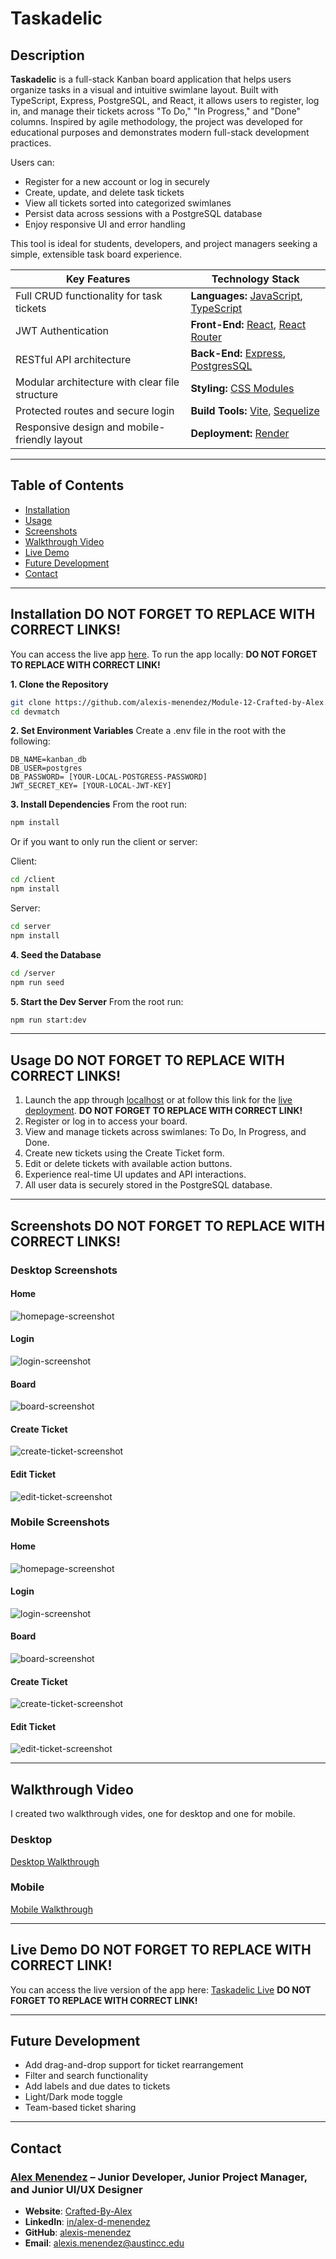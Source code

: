 # Taskadelic

## **Description**

**Taskadelic** is a full-stack Kanban board application that helps users organize tasks in a visual and intuitive swimlane layout. Built with TypeScript, Express, PostgreSQL, and React, it allows users to register, log in, and manage their tickets across "To Do," "In Progress," and "Done" columns. Inspired by agile methodology, the project was developed for educational purposes and demonstrates modern full-stack development practices.

Users can:

- Register for a new account or log in securely
- Create, update, and delete task tickets
- View all tickets sorted into categorized swimlanes
- Persist data across sessions with a PostgreSQL database
- Enjoy responsive UI and error handling

This tool is ideal for students, developers, and project managers seeking a simple, extensible task board experience.

| **Key Features**                               | **Technology Stack**                                                                                       |
| ---------------------------------------------- | ---------------------------------------------------------------------------------------------------------- |
| Full CRUD functionality for task tickets       | **Languages:** [JavaScript](https://developer.mozilla.org/), [TypeScript](https://www.typescriptlang.org/) |
| JWT Authentication                             | **Front-End:** [React](https://react.dev/), [React Router](https://reactrouter.com/)                       |
| RESTful API architecture                       | **Back-End:** [Express](https://expressjs.com/), [PostgresSQL](https://www.postgresql.org/)                |
| Modular architecture with clear file structure | **Styling:** [CSS Modules](https://github.com/css-modules/css-modules)                                     |
| Protected routes and secure login              | **Build Tools:** [Vite](https://vitejs.dev/), [Sequelize](https://sequelize.org/)                          |
| Responsive design and mobile-friendly layout   | **Deployment:** [Render](https://render.com/)                                                              |

---

## Table of Contents

- [Installation](#installation)
- [Usage](#usage)
- [Screenshots](#screenshots)
- [Walkthrough Video](#walkthrough-video)
- [Live Demo](#live-demo)
- [Future Development](#future-development)
- [Contact](#contact)

---

## Installation **DO NOT FORGET TO REPLACE WITH CORRECT LINKS!**

You can access the live app [here](https://alex-menendez.onrender.com/). To run the app locally: **DO NOT FORGET TO REPLACE WITH CORRECT LINK!**

**1. Clone the Repository**

```bash
git clone https://github.com/alexis-menendez/Module-12-Crafted-by-Alex.git
cd devmatch
```

**2. Set Environment Variables**
Create a .env file in the root with the following:
```env
DB_NAME=kanban_db
DB_USER=postgres
DB_PASSWORD= [YOUR-LOCAL-POSTGRESS-PASSWORD]
JWT_SECRET_KEY= [YOUR-LOCAL-JWT-KEY]
```

**3. Install Dependencies**
From the root run:
```bash
npm install
```

Or if you want to only run the client or server:

Client:
```bash
cd /client
npm install
```

Server:
```bash
cd server
npm install
```

**4. Seed the Database**

```bash
cd /server
npm run seed
```

**5. Start the Dev Server**
From the root run:
```bash
npm run start:dev
```

---

## Usage **DO NOT FORGET TO REPLACE WITH CORRECT LINKS!**
1. Launch the app through [localhost](http://localhost:5173) or at follow this link for the [live deployment](https://alex-menendez.onrender.com/). **DO NOT FORGET TO REPLACE WITH CORRECT LINK!**
2. Register or log in to access your board.
3. View and manage tickets across swimlanes: To Do, In Progress, and Done.
4. Create new tickets using the Create Ticket form.
5. Edit or delete tickets with available action buttons.
6. Experience real-time UI updates and API interactions.
7. All user data is securely stored in the PostgreSQL database.

---

## Screenshots **DO NOT FORGET TO REPLACE WITH CORRECT LINKS!**

### Desktop Screenshots

#### Home
![homepage-screenshot](https://github.com/alexis-menendez/Module-14-Taskadelic/blob/main/Assets/p-TaskadelicHome.png?raw=true) 

#### Login
![login-screenshot](https://github.com/alexis-menendez/Module-14-Taskadelic/blob/main/Assets/p-TaskadelicLogin.png?raw=true) 

#### Board
![board-screenshot](https://github.com/alexis-menendez/Module-14-Taskadelic/blob/main/Assets/p-TaskadelicBoard.png?raw=true) 

#### Create Ticket
![create-ticket-screenshot](https://github.com/alexis-menendez/Module-14-Taskadelic/blob/main/Assets/p-TaskadelicCreateTicket.png?raw=true) 

#### Edit Ticket
![edit-ticket-screenshot](https://github.com/alexis-menendez/Module-14-Taskadelic/blob/main/Assets/p-TaskadelicEditTicket.png?raw=true) 

### Mobile Screenshots

#### Home
![homepage-screenshot](https://github.com/alexis-menendez/Module-14-Taskadelic/blob/main/Assets/p-Mobile-TaskadelicHome.png?raw=true) 

#### Login
![login-screenshot](https://github.com/alexis-menendez/Module-14-Taskadelic/blob/main/Assets/p-Mobile-TaskadelicLogin.png?raw=true) 

#### Board
![board-screenshot](https://github.com/alexis-menendez/Module-14-Taskadelic/blob/main/Assets/p-Mobile-TaskadelicBoard.png?raw=true) 

#### Create Ticket
![create-ticket-screenshot](https://github.com/alexis-menendez/Module-14-Taskadelic/blob/main/Assets/p-Mobile-TaskadelicCreateTicket.png?raw=true) 

#### Edit Ticket
![edit-ticket-screenshot](https://github.com/alexis-menendez/Module-14-Taskadelic/blob/main/Assets/p-Mobile-TaskadelicEditTicket.png?raw=true) 

---

## Walkthrough Video

I created two walkthrough vides, one for desktop and one for mobile. 

### Desktop
[Desktop Walkthrough](https://drive.google.com/file/d/1jmBUbUBMvLCPqSxbJgaVp5uF7RsvYs1G/view?usp=sharing)

### Mobile
[Mobile Walkthrough](https://drive.google.com/file/d/1ncT8E3CdFLTaZE9sgqJ4lOv6l82EULA0/view?usp=sharing)

---

## Live Demo **DO NOT FORGET TO REPLACE WITH CORRECT LINK!**

You can access the live version of the app here: [Taskadelic Live](https://alex-menendez.onrender.com/) **DO NOT FORGET TO REPLACE WITH CORRECT LINK!**

---

## Future Development

- Add drag-and-drop support for ticket rearrangement
- Filter and search functionality
- Add labels and due dates to tickets
- Light/Dark mode toggle
- Team-based ticket sharing

---

## Contact

### [**Alex Menendez**](https://alex-menendez.onrender.com/) – Junior Developer, Junior Project Manager, and Junior UI/UX Designer

- **Website**: [Crafted-By-Alex](https://alex-menendez.onrender.com/)
- **LinkedIn**: [in/alex-d-menendez](https://www.linkedin.com/in/alex-d-menendez/)
- **GitHub**: [alexis-menendez](https://github.com/alexis-menendez)
- **Email**: [alexis.menendez@austincc.edu](https://alex-menendez.onrender.com/contact)

